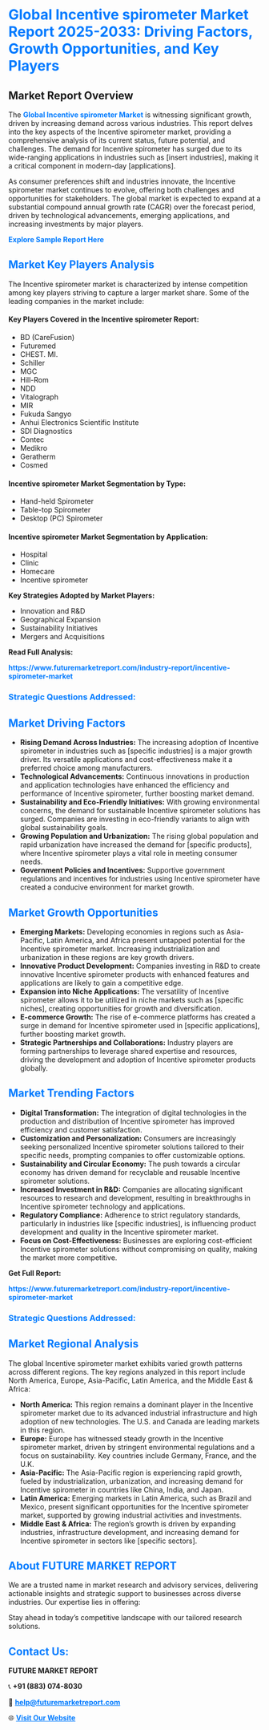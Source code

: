 <h1 style="color: #007BFF;">Global Incentive spirometer Market Report 2025-2033: Driving Factors, Growth Opportunities, and Key Players</h1>

<section id="overview">
<h2>Market Report Overview</h2>
<p>The <a href="https://www.futuremarketreport.com/industry-report/incentive-spirometer-market" style="color: #007BFF; text-decoration: none;"><strong>Global Incentive spirometer Market</strong></a> is witnessing significant growth, driven by increasing demand across various industries. This report delves into the key aspects of the Incentive spirometer market, providing a comprehensive analysis of its current status, future potential, and challenges. The demand for Incentive spirometer has surged due to its wide-ranging applications in industries such as [insert industries], making it a critical component in modern-day [applications].</p>
<p>As consumer preferences shift and industries innovate, the Incentive spirometer market continues to evolve, offering both challenges and opportunities for stakeholders. The global market is expected to expand at a substantial compound annual growth rate (CAGR) over the forecast period, driven by technological advancements, emerging applications, and increasing investments by major players.</p>
</section>

<section id="overview">
<p><a href="https://www.futuremarketreport.com/request-sample/reportId=125017" style="color: #007BFF; text-decoration: none;"><strong>Explore Sample Report Here</strong></a></p>
</section>

<section id="key-players">
<h2 style="color: #007BFF;">Market Key Players Analysis</h2>
<p>The Incentive spirometer market is characterized by intense competition among key players striving to capture a larger market share. Some of the leading companies in the market include:</p>
<h4>Key Players Covered in the Incentive spirometer Report:</h4>
<ul><li>BD (CareFusion)</li><li>Futuremed</li><li>CHEST. MI.</li><li>Schiller</li><li>MGC</li><li>Hill-Rom</li><li>NDD</li><li>Vitalograph</li><li>MIR</li><li>Fukuda Sangyo</li><li>Anhui Electronics Scientific Institute</li><li>SDI Diagnostics</li><li>Contec</li><li>Medikro</li><li>Geratherm</li><li>Cosmed</li></ul>
<h4>Incentive spirometer Market Segmentation by Type:</h4>
<ul><li>Hand-held Spirometer</li><li>Table-top Spirometer</li><li>Desktop (PC) Spirometer</li></ul>

<h4>Incentive spirometer Market Segmentation by Application:</h4>
<ul><li>Hospital</li><li>Clinic</li><li>Homecare</li><li>Incentive spirometer</li></ul>
<p><strong>Key Strategies Adopted by Market Players:</strong></p>
<ul>
<li>Innovation and R&D</li>
<li>Geographical Expansion</li>
<li>Sustainability Initiatives</li>
<li>Mergers and Acquisitions</li>
</ul>
</section>

<section>
<p><strong>Read Full Analysis: </strong></p><a href="https://www.futuremarketreport.com/industry-report/incentive-spirometer-market" style="color: #007BFF; text-decoration: none;"><strong>https://www.futuremarketreport.com/industry-report/incentive-spirometer-market</strong></a>
<h3 style="color: #007BFF;">Strategic Questions Addressed:</h3>
</section>

<section id="driving-factors">
<h2 style="color: #007BFF;">Market Driving Factors</h2>
<ul>
<li><strong>Rising Demand Across Industries:</strong> The increasing adoption of Incentive spirometer in industries such as [specific industries] is a major growth driver. Its versatile applications and cost-effectiveness make it a preferred choice among manufacturers.</li>
<li><strong>Technological Advancements:</strong> Continuous innovations in production and application technologies have enhanced the efficiency and performance of Incentive spirometer, further boosting market demand.</li>
<li><strong>Sustainability and Eco-Friendly Initiatives:</strong> With growing environmental concerns, the demand for sustainable Incentive spirometer solutions has surged. Companies are investing in eco-friendly variants to align with global sustainability goals.</li>
<li><strong>Growing Population and Urbanization:</strong> The rising global population and rapid urbanization have increased the demand for [specific products], where Incentive spirometer plays a vital role in meeting consumer needs.</li>
<li><strong>Government Policies and Incentives:</strong> Supportive government regulations and incentives for industries using Incentive spirometer have created a conducive environment for market growth.</li>
</ul>
</section>

<section id="growth-opportunities">
<h2 style="color: #007BFF;">Market Growth Opportunities</h2>
<ul>
<li><strong>Emerging Markets:</strong> Developing economies in regions such as Asia-Pacific, Latin America, and Africa present untapped potential for the Incentive spirometer market. Increasing industrialization and urbanization in these regions are key growth drivers.</li>
<li><strong>Innovative Product Development:</strong> Companies investing in R&D to create innovative Incentive spirometer products with enhanced features and applications are likely to gain a competitive edge.</li>
<li><strong>Expansion into Niche Applications:</strong> The versatility of Incentive spirometer allows it to be utilized in niche markets such as [specific niches], creating opportunities for growth and diversification.</li>
<li><strong>E-commerce Growth:</strong> The rise of e-commerce platforms has created a surge in demand for Incentive spirometer used in [specific applications], further boosting market growth.</li>
<li><strong>Strategic Partnerships and Collaborations:</strong> Industry players are forming partnerships to leverage shared expertise and resources, driving the development and adoption of Incentive spirometer products globally.</li>
</ul>
</section>

<section id="trending-factors">
<h2 style="color: #007BFF;">Market Trending Factors</h2>
<ul>
<li><strong>Digital Transformation:</strong> The integration of digital technologies in the production and distribution of Incentive spirometer has improved efficiency and customer satisfaction.</li>
<li><strong>Customization and Personalization:</strong> Consumers are increasingly seeking personalized Incentive spirometer solutions tailored to their specific needs, prompting companies to offer customizable options.</li>
<li><strong>Sustainability and Circular Economy:</strong> The push towards a circular economy has driven demand for recyclable and reusable Incentive spirometer solutions.</li>
<li><strong>Increased Investment in R&D:</strong> Companies are allocating significant resources to research and development, resulting in breakthroughs in Incentive spirometer technology and applications.</li>
<li><strong>Regulatory Compliance:</strong> Adherence to strict regulatory standards, particularly in industries like [specific industries], is influencing product development and quality in the Incentive spirometer market.</li>
<li><strong>Focus on Cost-Effectiveness:</strong> Businesses are exploring cost-efficient Incentive spirometer solutions without compromising on quality, making the market more competitive.</li>
</ul>
</section>

<section>
<p><strong>Get Full Report: </strong></p><a href="https://www.futuremarketreport.com/industry-report/incentive-spirometer-market" style="color: #007BFF; text-decoration: none;"><strong>https://www.futuremarketreport.com/industry-report/incentive-spirometer-market</strong></a>
<h3 style="color: #007BFF;">Strategic Questions Addressed:</h3>
</section>


<section id="regional-analysis">
<h2 style="color: #007BFF;">Market Regional Analysis</h2>
<p>The global Incentive spirometer market exhibits varied growth patterns across different regions. The key regions analyzed in this report include North America, Europe, Asia-Pacific, Latin America, and the Middle East & Africa:</p>
<ul>
<li><strong>North America:</strong> This region remains a dominant player in the Incentive spirometer market due to its advanced industrial infrastructure and high adoption of new technologies. The U.S. and Canada are leading markets in this region.</li>
<li><strong>Europe:</strong> Europe has witnessed steady growth in the Incentive spirometer market, driven by stringent environmental regulations and a focus on sustainability. Key countries include Germany, France, and the U.K.</li>
<li><strong>Asia-Pacific:</strong> The Asia-Pacific region is experiencing rapid growth, fueled by industrialization, urbanization, and increasing demand for Incentive spirometer in countries like China, India, and Japan.</li>
<li><strong>Latin America:</strong> Emerging markets in Latin America, such as Brazil and Mexico, present significant opportunities for the Incentive spirometer market, supported by growing industrial activities and investments.</li>
<li><strong>Middle East & Africa:</strong> The region’s growth is driven by expanding industries, infrastructure development, and increasing demand for Incentive spirometer in sectors like [specific sectors].</li>
</ul>
</section>

<footer>
<h2 style="color: #007BFF;">About FUTURE MARKET REPORT</h2>
<p>We are a trusted name in market research and advisory services, delivering actionable insights and strategic support to businesses across diverse industries. Our expertise lies in offering:</p>

<p>Stay ahead in today’s competitive landscape with our tailored research solutions.</p>

<h2 style="color: #007BFF;">Contact Us:</h2>
<p><strong>FUTURE MARKET REPORT</strong></p>
<p>📞 <strong>+91 (883) 074-8030</strong></p>
<p>📧 <strong><a href="mailto:help@futuremarketreport.com" style="color: #007BFF;">help@futuremarketreport.com</a></strong></p>
<p>🌐 <strong><a href="https://www.futuremarketreport.com/" style="color: #007BFF;">Visit Our Website</a></strong></p>
</footer>